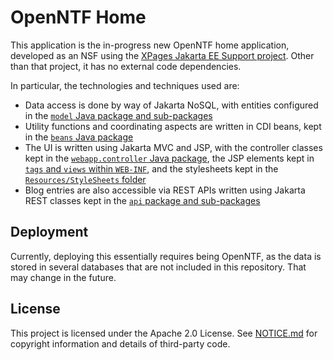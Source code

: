 # OpenNTF Home

This application is the in-progress new OpenNTF home application, developed as an NSF using the [XPages Jakarta EE Support project](https://github.com/OpenNTF/org.openntf.xsp.jakartaee/). Other than that project, it has no external code dependencies.

In particular, the technologies and techniques used are:

- Data access is done by way of Jakarta NoSQL, with entities configured in the [`model` Java package and sub-packages](nsf-home/odp/Code/Java/model)
- Utility functions and coordinating aspects are written in CDI beans, kept in the [`beans` Java package](nsf-home/odp/Code/Java/bean)
- The UI is written using Jakarta MVC and JSP, with the controller classes kept in the [`webapp.controller` Java package](nsf-home/odp/Code/Java/webapp/controller), the JSP elements kept in [`tags` and `views` within `WEB-INF`](nsf-home/odp/WebContent/WEB-INF), and the stylesheets kept in the [`Resources/StyleSheets` folder](nsf-home/odp/Resources/StyleSheets)
- Blog entries are also accessible via REST APIs written using Jakarta REST classes kept in the [`api` package and sub-packages](nsf-home/odp/Code/Java/api)

## Deployment

Currently, deploying this essentially requires being OpenNTF, as the data is stored in several databases that are not included in this repository. That may change in the future.

## License

This project is licensed under the Apache 2.0 License. See [NOTICE.md](NOTICE.md) for copyright information and details of third-party code.